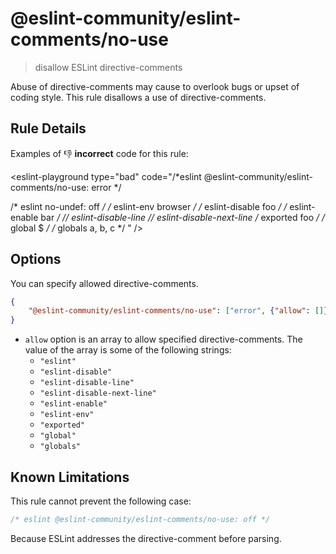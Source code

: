 # @eslint-community/eslint-comments/no-use

> disallow ESLint directive-comments

Abuse of directive-comments may cause to overlook bugs or upset of coding style.
This rule disallows a use of directive-comments.

## Rule Details

Examples of :-1: **incorrect** code for this rule:

<eslint-playground type="bad" code="/*eslint @eslint-community/eslint-comments/no-use: error */

/* eslint no-undef: off */
/* eslint-env browser */
/* eslint-disable foo */
/* eslint-enable bar */
// eslint-disable-line
// eslint-disable-next-line
/* exported foo */
/* global $ */
/* globals a, b, c */
" />

## Options

You can specify allowed directive-comments.

```json
{
    "@eslint-community/eslint-comments/no-use": ["error", {"allow": []}]
}
```

- `allow` option is an array to allow specified directive-comments. The value of the array is some of the following strings:
    - `"eslint"`
    - `"eslint-disable"`
    - `"eslint-disable-line"`
    - `"eslint-disable-next-line"`
    - `"eslint-enable"`
    - `"eslint-env"`
    - `"exported"`
    - `"global"`
    - `"globals"`

## Known Limitations

This rule cannot prevent the following case:

```js
/* eslint @eslint-community/eslint-comments/no-use: off */
```

Because ESLint addresses the directive-comment before parsing.
